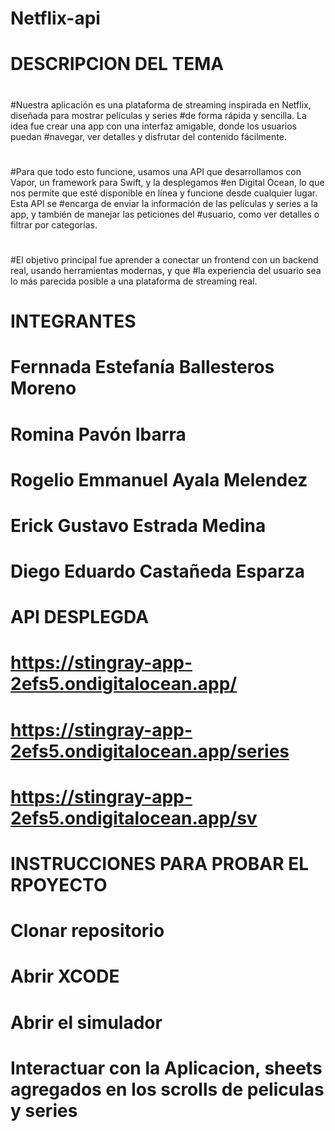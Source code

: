 #   Netflix-api
#   DESCRIPCION DEL TEMA
# 
#Nuestra aplicación es una plataforma de streaming inspirada en Netflix, diseñada para mostrar películas y series #de forma rápida y sencilla. La idea fue crear una app con una interfaz amigable, donde los usuarios puedan #navegar, ver detalles y disfrutar del contenido fácilmente.
#
#Para que todo esto funcione, usamos una API que desarrollamos con Vapor, un framework para Swift, y la desplegamos #en Digital Ocean, lo que nos permite que esté disponible en línea y funcione desde cualquier lugar. Esta API se #encarga de enviar la información de las películas y series a la app, y también de manejar las peticiones del #usuario, como ver detalles o filtrar por categorías.
#
#El objetivo principal fue aprender a conectar un frontend con un backend real, usando herramientas modernas, y que #la experiencia del usuario sea lo más parecida posible a una plataforma de streaming real.
#
#   INTEGRANTES
# Fernnada Estefanía Ballesteros Moreno
# Romina Pavón Ibarra
# Rogelio Emmanuel Ayala Melendez
# Erick Gustavo Estrada Medina
# Diego Eduardo Castañeda Esparza
# 
#  API DESPLEGDA
# https://stingray-app-2efs5.ondigitalocean.app/
# https://stingray-app-2efs5.ondigitalocean.app/series
# https://stingray-app-2efs5.ondigitalocean.app/sv
#
#  INSTRUCCIONES PARA PROBAR EL RPOYECTO
# Clonar repositorio
# Abrir XCODE
# Abrir el simulador
# Interactuar con la Aplicacion, sheets agregados en los scrolls de peliculas y series 
